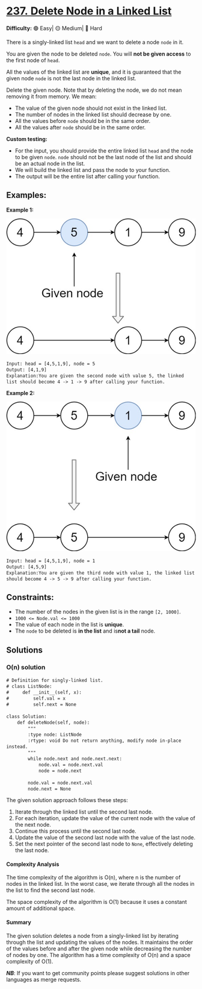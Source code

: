 # [237. Delete Node in a Linked List](https://leetcode.com/problems/delete-node-in-a-linked-list/)

**Difficulty:** :green_circle: Easy| :yellow_circle: Medium| :red_circle: Hard

There is a singly-linked list `head` and we want to delete a node `node` in it.

You are given the node to be deleted `node`. You will **not be given access** to the first node of `head`.

All the values of the linked list are **unique**, and it is guaranteed that the given node `node` is not the last node in the linked list.

Delete the given node. Note that by deleting the node, we do not mean removing it from memory. We mean:

- The value of the given node should not exist in the linked list.
- The number of nodes in the linked list should decrease by one.
- All the values before `node` should be in the same order.
- All the values after `node` should be in the same order.

**Custom testing:**

- For the input, you should provide the entire linked list `head` and the node to be given `node`. `node` should not be the last node of the list and should be an actual node in the list.
- We will build the linked list and pass the node to your function.
- The output will be the entire list after calling your function.

## Examples:

**Example 1:**

![046_01.jpg](./resources/046_01.jpg)

```
Input: head = [4,5,1,9], node = 5
Output: [4,1,9]
Explanation:You are given the second node with value 5, the linked list should become 4 -> 1 -> 9 after calling your function.

```

**Example 2:**

![046_02.jpg](./resources/046_02.jpg)

```
Input: head = [4,5,1,9], node = 1
Output: [4,5,9]
Explanation:You are given the third node with value 1, the linked list should become 4 -> 5 -> 9 after calling your function.

```

## Constraints:

- The number of the nodes in the given list is in the range `[2, 1000]`.
- `1000 <= Node.val <= 1000`
- The value of each node in the list is **unique**.
- The `node` to be deleted is **in the list** and is**not a tail** node.


## Solutions

### O(n) solution

```python3
# Definition for singly-linked list.
# class ListNode:
#     def __init__(self, x):
#         self.val = x
#         self.next = None

class Solution:
    def deleteNode(self, node):
        """
        :type node: ListNode
        :rtype: void Do not return anything, modify node in-place instead.
        """
        while node.next and node.next.next:
            node.val = node.next.val
            node = node.next
        
        node.val = node.next.val
        node.next = None
```

The given solution approach follows these steps:
1. Iterate through the linked list until the second last node.
2. For each iteration, update the value of the current node with the value of the next node.
3. Continue this process until the second last node.
4. Update the value of the second last node with the value of the last node.
5. Set the next pointer of the second last node to `None`, effectively deleting the last node.

#### Complexity Analysis

The time complexity of the algorithm is O(n), where n is the number of nodes in the linked list. In the worst case, we iterate through all the nodes in the list to find the second last node.

The space complexity of the algorithm is O(1) because it uses a constant amount of additional space.

#### Summary

The given solution deletes a node from a singly-linked list by iterating through the list and updating the values of the nodes. It maintains the order of the values before and after the given node while decreasing the number of nodes by one. The algorithm has a time complexity of O(n) and a space complexity of O(1).

***NB***: If you want to get community points please suggest solutions in other languages as merge requests.
